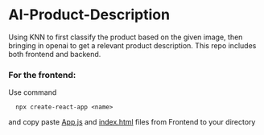 # AI-Product-Description
Using KNN to first classify the product based on the given image, then bringing in openai to get a relevant product description. This repo includes both frontend and backend.

### For the frontend:
Use command 
```
  npx create-react-app <name>
```
and copy paste [App.js](https://github.com/buzo1234/AI-Product-Description/Frontend/App.js) and [index.html](https://github.com/buzo1234/AI-Product-Description/Frontend/index.html) files from Frontend to your directory
